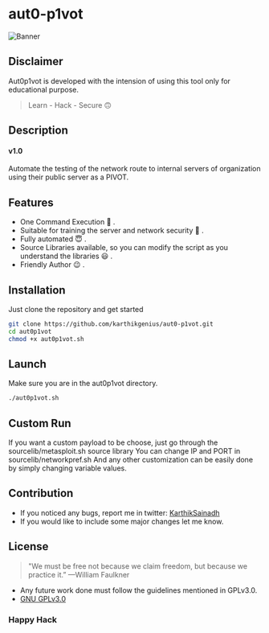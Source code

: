 # aut0-p1vot
![Banner](http://34.198.104.205/banner.png)


## Disclaimer
Aut0p1vot is developed with the intension of using this tool only for educational purpose.  
> Learn - Hack - Secure :upside_down_face:	

## Description
#### v1.0  
Automate the testing of the network route to internal servers of organization using their public server as a PIVOT.  

## Features
* One Command Execution :star_struck:	.  
* Suitable for training the server and network security :slightly_smiling_face:	.  
* Fully automated :innocent:	. 
* Source Libraries available, so you can modify the script as you understand the libraries :smiley:	 .  
* Friendly Author :wink: .  

## Installation
Just clone the repository and get started

```bash
git clone https://github.com/karthikgenius/aut0-p1vot.git
cd aut0p1vot
chmod +x aut0p1vot.sh
```
## Launch
Make sure you are in the aut0p1vot directory.
```bash
./aut0p1vot.sh
```

## Custom Run
If you want a custom payload to be choose, just go through the sourcelib/metasploit.sh source library
You can change IP and PORT in sourcelib/networkpref.sh
And any other customization can be easily done by simply changing variable values.

## Contribution
* If you noticed any bugs, report me in twitter:
[KarthikSainadh](https://twitter.com/Karthikgenius19)  
* If you would like to include some major changes let me know.

## License
> "We must be free not because we claim freedom, but because we practice it.” —William Faulkner  
* Any future work done must follow the guidelines mentioned in GPLv3.0.  
* [GNU GPLv3.0](https://choosealicense.com/licenses/gpl-3.0/)


### Happy Hack
